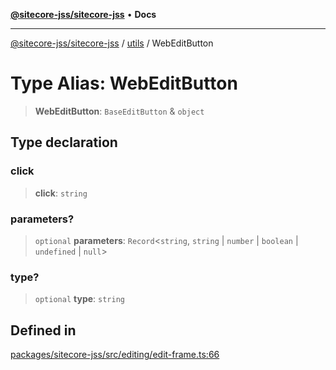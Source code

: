 [**@sitecore-jss/sitecore-jss**](../../README.md) • **Docs**

***

[@sitecore-jss/sitecore-jss](../../README.md) / [utils](../README.md) / WebEditButton

# Type Alias: WebEditButton

> **WebEditButton**: `BaseEditButton` & `object`

## Type declaration

### click

> **click**: `string`

### parameters?

> `optional` **parameters**: `Record`\<`string`, `string` \| `number` \| `boolean` \| `undefined` \| `null`\>

### type?

> `optional` **type**: `string`

## Defined in

[packages/sitecore-jss/src/editing/edit-frame.ts:66](https://github.com/Sitecore/jss/blob/b5a46b615f5ff23027c5e9a755573e12c4212373/packages/sitecore-jss/src/editing/edit-frame.ts#L66)
